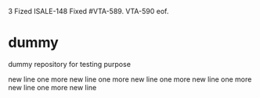 3
Fized ISALE-148 Fixed #VTA-589.
VTA-590 eof.


dummy
=====

dummy repository for testing purpose

new line
one more new line 
one more new line 
one more new line 
one more new line 
one more new line 
